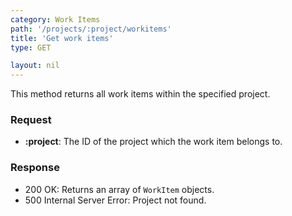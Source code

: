 ```yaml
---
category: Work Items
path: '/projects/:project/workitems'
title: 'Get work items'
type: GET

layout: nil
---
```


This method returns all work items within the specified project.

### Request

* **:project**: The ID of the project which the work item belongs to.

### Response

* 200 OK: Returns an array of `WorkItem` objects.
* 500 Internal Server Error: Project not found.
